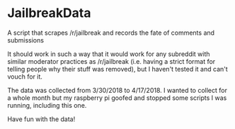 # JailbreakData
A script that scrapes /r/jailbreak and records the fate of comments and submissions

It should work in such a way that it would work for any subreddit with similar moderator practices as /r/jailbreak (i.e. having a strict format for telling people why their stuff was removed), but I haven't tested it and can't vouch for it.

The data was collected from 3/30/2018 to 4/17/2018. I wanted to collect for a whole month but my raspberry pi goofed and stopped some scripts I was running, including this one.

Have fun with the data!
